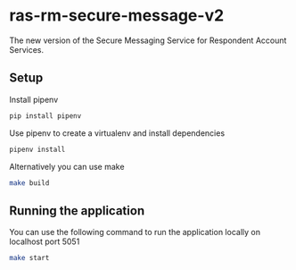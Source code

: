 # ras-rm-secure-message-v2
The new version of the Secure Messaging Service for Respondent Account Services.

## Setup

Install pipenv
```bash
pip install pipenv
```

Use pipenv to create a virtualenv and install dependencies
```bash
pipenv install
```

Alternatively you can use make
```bash
make build
```

## Running the application

You can use the following command to run the application locally on localhost port 5051
```bash
make start
```
